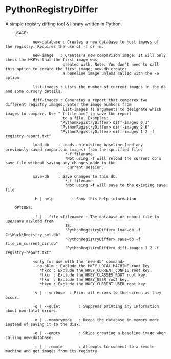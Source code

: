 # PythonRegistryDiffer
A simple registry diffing tool &amp; library written in Python.


        USAGE:

                new-database : Creates a new database to host images of the registry. Requires the use of -f or -m.

                new-image   : Creates a new comparison image. It will only check the HKEYs that the first image was 
                             created with. Note: You don't need to call this option to create the first image; new-db creates
                             a baseline image unless called with the -e option.

                list-images : Lists the number of current images in the db and some cursory details.

                diff-images : Generates a report that compares two different registry images. Enter the image numbers from 
                             list-images as arguments to designate which images to compare. Use "-f filename" to save the report
                             to a file. Examples:
                            "PythonRegistryDiffer> diff-images 0 3" 
                            "PythonRegistryDiffer> diff-images 2 0"
                            "PythonRegistryDiffer> diff-images 1 2 -f registry-report.txt" 

                load-db    : Loads an existing baseline (and any previously saved comparison images) from the specified file.
                              *-f filename
                              *Not using -f will reload the current db's save file without saving any changes made in the
                               current session.

                save-db    : Save changes to this db.
                              *-f filename
                              *Not using -f will save to the existing save file

                -h | help        : Show this help information

        OPTIONS:

                -f | --file <filename> : The database or report file to use/save as/load from
                              IE:
                              "PythonRegistryDiffer> load-db -f C:\Work\Registry_set.db"
                              "PythonRegistryDiffer> save-db -f file_in_current_dir.db"
							  "PythonRegistryDiffer> diff-images 1 2 -f registry-report.txt" 

                <only for use with the 'new-db' command>
                --no-hklm : Exclude the HKEY_LOCAL_MACHINE root key.
                   *hkcc : Exclude the HKEY_CURRENT_CONFIG root key.
                   *hkcr : Exclude the HKEY_CLASSES_ROOT root key.
                   *hku  : Exclude the HKEY_USER root key.
                   *hkcu : Exclude the HKEY_CURRENT_USER root key.

                -v | --verbose 	: Print all errors to the screen as they occur.
                
                -q | --quiet 		: Suppress printing any information about non-fatal errors.
                
                -m | --memorymode   : Keeps the database in memory mode instead of saving it to the disk.
                
                -e | --empty		: Skips creating a baseline image when calling new-database.
                
                -r | --remote       : Attempts to connect to a remote machine and get images from its registry.